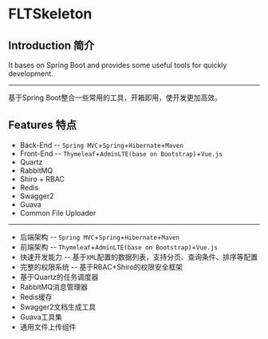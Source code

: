 # FLTSkeleton




## Introduction 简介
It bases on Spring Boot and provides some useful tools for quickly development.

---------------

基于Spring Boot整合一些常用的工具，开箱即用，使开发更加高效。

## Features 特点
- Back-End -- ```Spring MVC```+```Spring```+```Hibernate```+```Maven```
- Front-End -- ```Thymeleaf```+```AdminLTE(base on Bootstrap)```+```Vue.js```
- Quartz
- RabbitMQ
- Shiro + RBAC
- Redis
- Swagger2
- Guava
- Common File Uploader

---------------

- 后端架构 -- ```Spring MVC```+```Spring```+```Hibernate```+```Maven```
- 前端架构 -- ```Thymeleaf```+```AdminLTE(base on Bootstrap)```+```Vue.js```
- 快速开发能力 -- 基于```XML```配置的数据列表，支持分页、查询条件、排序等配置
- 完整的权限系统 -- 基于RBAC+Shiro的权限安全框架
- 基于Quartz的任务调度器
- RabbitMQ消息管理器
- Redis缓存
- Swagger2文档生成工具
- Guava工具集
- 通用文件上传组件